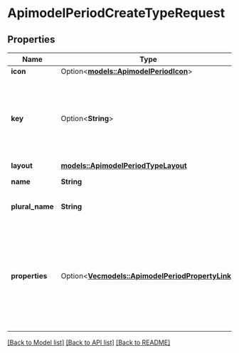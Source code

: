 # ApimodelPeriodCreateTypeRequest

## Properties

Name | Type | Description | Notes
------------ | ------------- | ------------- | -------------
**icon** | Option<[**models::ApimodelPeriodIcon**](apimodel.Icon.md)> |  | [optional]
**key** | Option<**String**> | The key of the type; should always be snake_case, otherwise it will be converted to snake_case | [optional]
**layout** | [**models::ApimodelPeriodTypeLayout**](apimodel.TypeLayout.md) |  | 
**name** | **String** | The name of the type | 
**plural_name** | **String** | The plural name of the type | 
**properties** | Option<[**Vec<models::ApimodelPeriodPropertyLink>**](apimodel.PropertyLink.md)> | ⚠ Warning: Properties are experimental and may change in the next update. ⚠ The properties linked to the type | [optional]

[[Back to Model list]](../README.md#documentation-for-models) [[Back to API list]](../README.md#documentation-for-api-endpoints) [[Back to README]](../README.md)


